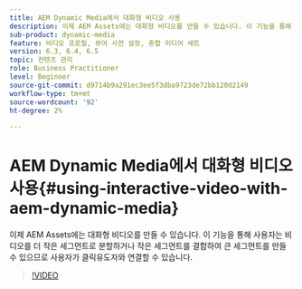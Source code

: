 ```yaml
---
title: AEM Dynamic Media에서 대화형 비디오 사용
description: 이제 AEM Assets에는 대화형 비디오를 만들 수 있습니다. 이 기능을 통해 사용자는 비디오를 더 작은 세그먼트로 분할하거나 작은 세그먼트를 결합하여 큰 세그먼트를 만들 수 있으므로 사용자가 클릭유도자와 연결할 수 있습니다.
sub-product: dynamic-media
feature: 비디오 프로필, 뷰어 사전 설정, 혼합 미디어 세트
version: 6.3, 6.4, 6.5
topic: 컨텐츠 관리
role: Business Practitioner
level: Beginner
source-git-commit: d9714b9a291ec3ee5f3dba9723de72bb120d2149
workflow-type: tm+mt
source-wordcount: '92'
ht-degree: 2%

---
```



# AEM Dynamic Media에서 대화형 비디오 사용{#using-interactive-video-with-aem-dynamic-media}

이제 AEM Assets에는 대화형 비디오를 만들 수 있습니다. 이 기능을 통해 사용자는 비디오를 더 작은 세그먼트로 분할하거나 작은 세그먼트를 결합하여 큰 세그먼트를 만들 수 있으므로 사용자가 클릭유도자와 연결할 수 있습니다.

>[!VIDEO](https://video.tv.adobe.com/v/16516/?quality=9&learn=on)
